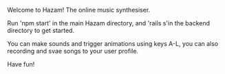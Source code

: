 Welcome to Hazam! The online music synthesiser.

Run 'npm start' in the main Hazam directory, and 'rails s'in the backend directory to get started.

You can make sounds and trigger animations using keys A-L, you can also recording and svae songs to your user profile.

Have fun!
